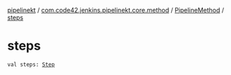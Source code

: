 [pipelinekt](../../index.md) / [com.code42.jenkins.pipelinekt.core.method](../index.md) / [PipelineMethod](index.md) / [steps](./steps.md)

# steps

`val steps: `[`Step`](../../com.code42.jenkins.pipelinekt.core.step/-step/index.md)